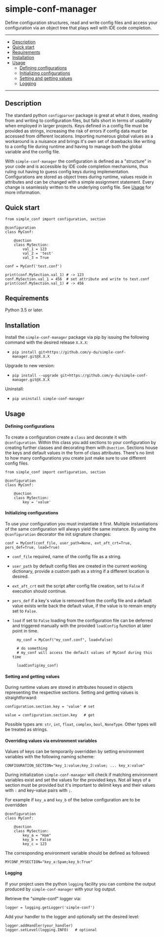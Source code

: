 simple-conf-manager
=======

Define configuration structures, read and write config files and access your configuration via an object tree that plays well with IDE code completion.

---

+ [Description](#description)
+ [Quick start](#quick-start)
+ [Requirements](#requirements)
+ [Installation](#installation)
+ [Usage](#usage)
    + [Defining configurations](#defining-configurations)
    + [Initializing configurations](#initializing-configurations)
    + [Setting and getting values](#setting-and-getting-values)
    + [Logging](#logging)

---

Description
---

The standard python `configparser` package is great at what it does, reading from and writing to configuration files, but falls short in terms of usability when employed in larger projects.
Keys defined in a config file must be provided as strings, increasing the risk of errors if config data must be accessed from different locations.
Importing numerous global values as a workaround is a nuisance and brings it's own set of drawbacks like writing to a config file during runtime and having to manage both the global variable and the config file.

With `simple-conf-manager` the configuration is defined as a "structure" in your code and is accessible by IDE code completion mechanisms, thus ruling out having to guess config keys during implementation.
Configurations are stored as object trees during runtime, values reside in attributes and can be changed with a simple assignment statement. Every change is seamlessly written to the underlying config file.
See [Usage](#usage) for more information.


Quick start
---

    from simple_conf import configuration, section
    
    @configuration
    class MyConf:

        @section
        class MySection:
            val_1 = 123
            val_2 = 'test'
            val_3 = True

    conf = MyConf('test.conf')
    
    print(conf.MySection.val_1) # -> 123
    conf.MySection.val_1 = 456  # set attribute and write to test.conf
    print(conf.MySection.val_1) # -> 456

Requirements
----

Python 3.5 or later.


Installation
----

Install the `simple-conf-manager` package via pip by issuing the following command with the desired release `X.X.X`: 

- `pip install git+https://github.com/y-du/simple-conf-manager.git@X.X.X` 

Upgrade to new version: 

- `pip install --upgrade git+https://github.com/y-du/simple-conf-manager.git@X.X.X`

Uninstall: 

- `pip uninstall simple-conf-manager`


Usage
----

#### Defining configurations

To create a configuration create a `class` and decorate it with `@configuration`.
Within this class you add sections to your configuration by creating further classes and decorating them with `@section`.
Sections house the keys and default values in the form of class attributes.
There's no limit to how many configurations you create just make sure to use different config files.

    from simple_conf import configuration, section
    
    @configuration
    class MyConf:

        @section
        class MySection:
            key = 'value'


#### Initializing configurations

To use your configuration you must instantiate it first. 
Multiple instantiations of the same configuration will always yield the same instance. 
By using the `@configuration` decorator the init signature changes:

    conf = MyConf(conf_file, user_path=None, ext_aft_crt=True, pers_def=True, load=True)

- `conf_file` required, name of the config file as a string.

- `user_path` by default config files are created in the current working dictionary, provide a custom path as a string if a different location is desired.

- `ext_aft_crt` exit the script after config file creation, set to `False` if execution should continue.

- `pers_def` if a key's value is removed from the config file and a default value exists write back the default value, if the value is to remain empty set to `False`.

- `load` if set to `False` loading from the configuration file can be deferred and triggered manually with the provided `loadConfig` function at later point in time.
    
        my_conf = MyConf("my_conf.conf", load=False)
        
        # do something
        # my_conf will access the default values of MyConf during this time
        
        loadConfig(my_conf) 


#### Setting and getting values

During runtime values are stored in attributes housed in objects representing the respective sections.
Setting and getting values is straightforward:
 
    configuration.section.key = 'value' # set

    value = configuration.section.key   # get

Possible types are: `str`, `int`, `float`, `complex`, `bool`, `NoneType`. Other types will be treated as strings.


#### Overriding values via environment variables

Values of keys can be temporarily overridden by setting environment variables with the following naming scheme:

`CONFIGURATION_SECTION="key_1:value;key_2:value; ... key_x:value"`

During initialization `simple-conf-manager` will check if matching environment variables exist and set the values for the provided keys.
Not all keys of a section must be provided but it's important to delimit keys and their values with `:` and key-value pairs with `;`.

For example if `key_a` and `key_b` of the below configuration are to be overridden

    @configuration
    class MyConf:

        @section
        class MySection:
            key_a = "Ham"
            key_b = False
            key_c = 123

The corresponding environment variable should be defined as followed:

`MYCONF_MYSECTION="key_a:Spam;key_b:True"`


#### Logging

If your project uses the python `logging` facility you can combine the output produced by `simple-conf-manager` with your log output.

Retrieve the "simple-conf" logger via:

    logger = logging.getLogger('simple-conf')

Add your handler to the logger and optionally set the desired level:

    logger.addHandler(your_handler)
    logger.setLevel(logging.INFO)   # optional
